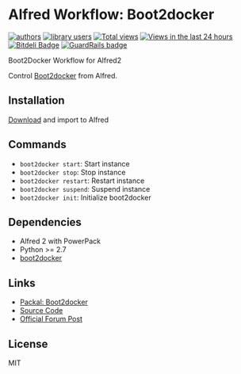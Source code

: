 Alfred Workflow: Boot2docker
===========================

[![authors](https://sourcegraph.com/api/repos/github.com/moul/alfred-workflow-boot2docker/badges/authors.png)](https://sourcegraph.com/github.com/moul/alfred-workflow-boot2docker)
[![library users](https://sourcegraph.com/api/repos/github.com/moul/alfred-workflow-boot2docker/badges/library-users.png)](https://sourcegraph.com/github.com/moul/alfred-workflow-boot2docker)
[![Total views](https://sourcegraph.com/api/repos/github.com/moul/alfred-workflow-boot2docker/counters/views.png)](https://sourcegraph.com/github.com/moul/alfred-workflow-boot2docker)
[![Views in the last 24 hours](https://sourcegraph.com/api/repos/github.com/moul/alfred-workflow-boot2docker/counters/views-24h.png)](https://sourcegraph.com/github.com/moul/alfred-workflow-boot2docker)
[![Bitdeli Badge](https://d2weczhvl823v0.cloudfront.net/moul/alfred-workflow-boot2docker/trend.png)](https://bitdeli.com/free "Bitdeli Badge") [![GuardRails badge](https://badges.production.guardrails.io/moul/alfred-workflow-boot2docker.svg)](https://www.guardrails.io)

Boot2Docker Workflow for Alfred2

Control [Boot2docker](https://github.com/boot2docker/boot2docker) from Alfred.

Installation
------------

[Download](https://github.com/moul/alfred-workflow-boot2docker/raw/master/Boot2Docker.alfredworkflow) and import to Alfred

Commands
--------

- `boot2docker start`: Start instance
- `boot2docker stop`: Stop instance
- `boot2docker restart`: Restart instance
- `boot2docker suspend`: Suspend instance
- `boot2docker init`: Initialize boot2docker

Dependencies
------------

- Alfred 2 with PowerPack
- Python >= 2.7
- [boot2docker](https://github.com/boot2docker/boot2docker)

Links
-----

- [Packal: Boot2docker](http://www.packal.org/workflow/boot2docker)
- [Source Code](https://github.com/moul/alfred-workflow-boot2docker/)
- [Official Forum Post](http://www.alfredforum.com/topic/4159-boot2docker-control-a-boot2docker-instance/?p=24951)

License
-------

MIT
